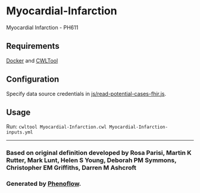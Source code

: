# Myocardial-Infarction

Myocardial Infarction - PH611

## Requirements

[Docker](https://docs.docker.com/install/) and [CWLTool](https://github.com/common-workflow-language/cwltool#install)

## Configuration

Specify data source credentials in [js/read-potential-cases-fhir.js](js/read-potential-cases-fhir.js).

## Usage

Run: `cwltool Myocardial-Infarction.cwl Myocardial-Infarction-inputs.yml`

***

### Based on original definition developed by Rosa Parisi, Martin K Rutter, Mark Lunt, Helen S Young, Deborah PM Symmons, Christopher EM Griffiths, Darren M Ashcroft
### Generated by [Phenoflow](https://kclhi.org/phenoflow).
